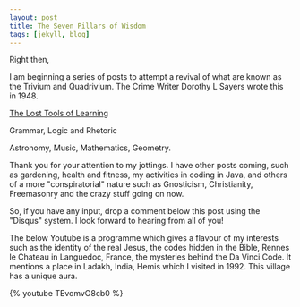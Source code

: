 ```yaml
---
layout: post
title: The Seven Pillars of Wisdom
tags: [jekyll, blog]
---
```


Right then,

I am beginning a series of posts to attempt a revival of what are known as the Trivium and Quadrivium. The Crime Writer Dorothy L Sayers wrote this in 1948. 

[The Lost Tools of Learning](https://www.pccs.org/wp-content/uploads/2016/06/LostToolsOfLearning-DorothySayers.pdf)

Grammar, Logic and Rhetoric

Astronomy, Music, Mathematics, Geometry.

Thank you for your attention to my jottings. I have other posts coming, such as gardening, health and fitness, my activities in coding in Java, and others of a more "conspiratorial" nature such as Gnosticism, Christianity, Freemasonry and the crazy stuff going on now.

So, if you have any input, drop a comment below this post using the "Disqus" system. I look forward to hearing from all of you!

The below Youtube is a programme which gives a flavour of my interests such as the identity of the real Jesus, the codes hidden in the Bible, Rennes le Chateau in Languedoc, France, the mysteries behind the Da Vinci Code. It mentions a place in Ladakh, India, Hemis which I visited in 1992. This village has a unique aura.

{% youtube TEvomvO8cb0 %}